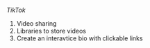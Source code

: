 *TikTok*

1. Video sharing 
2. Libraries to store videos
3. Create an interavtice bio with clickable links 
